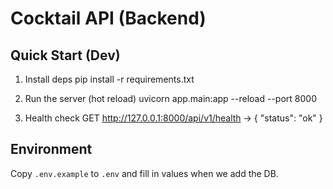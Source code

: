 # Cocktail API (Backend)

## Quick Start (Dev)

1) Install deps
   pip install -r requirements.txt

2) Run the server (hot reload)
   uvicorn app.main:app --reload --port 8000

3) Health check
   GET http://127.0.0.1:8000/api/v1/health  ->  { "status": "ok" }

## Environment
Copy `.env.example` to `.env` and fill in values when we add the DB.
